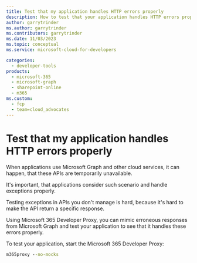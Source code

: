 ```yaml
---
title: Test that my application handles HTTP errors properly
description: How to test that your application handles HTTP errors properly
author: garrytrinder
ms.author: garrytrinder
ms.contributors: garrytrinder
ms.date: 11/03/2023
ms.topic: conceptual
ms.service: microsoft-cloud-for-developers

categories:
  - developer-tools
products:
  - microsoft-365
  - microsoft-graph
  - sharepoint-online
  - m365
ms.custom:
  - fcp
  - team=cloud_advocates
---
```


# Test that my application handles HTTP errors properly

When applications use Microsoft Graph and other cloud services, it can happen, that these APIs are temporarily unavailable.

It's important, that applications consider such scenario and handle exceptions properly.

Testing exceptions in APIs you don't manage is hard, because it's hard to make the API return a specific response.

Using Microsoft 365 Developer Proxy, you can mimic erroneous responses from Microsoft Graph and test your application to see that it handles these errors properly.

To test your application, start the Microsoft 365 Developer Proxy:

```cmd
m365proxy --no-mocks
```
